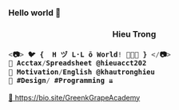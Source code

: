 ### Hello world 👋
<h3 align="center">Hieu Trong</h3>

<h3 align="left">

```js
<📷> 🐦 {  H ヅ L·L ō World! 🌾🌾🌾 } </📷>
💚 Acctax/Spreadsheet @hieuacct202
💙 Motivation/English @khautronghieu
💜 #Design/ #Programming ⇊
```
</h3>
<a href="https://bio.site/GreenGrapeAcademy" target="_blank">💜 https://bio.site/GreenkGrapeAcademy </a>
